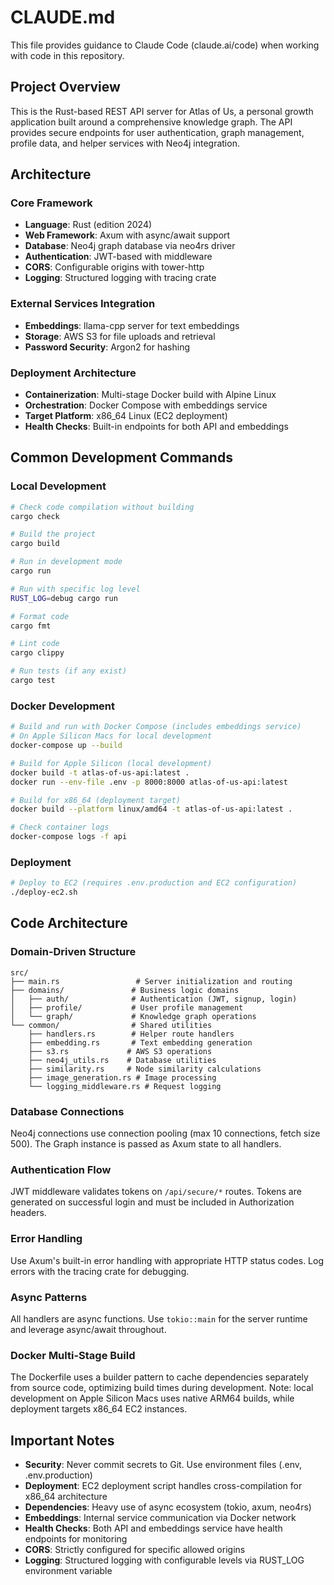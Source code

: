 # CLAUDE.md

This file provides guidance to Claude Code (claude.ai/code) when working with code in this repository.

## Project Overview

This is the Rust-based REST API server for Atlas of Us, a personal growth application built around a comprehensive knowledge graph. The API provides secure endpoints for user authentication, graph management, profile data, and helper services with Neo4j integration.

## Architecture

### Core Framework
- **Language**: Rust (edition 2024)
- **Web Framework**: Axum with async/await support
- **Database**: Neo4j graph database via neo4rs driver
- **Authentication**: JWT-based with middleware
- **CORS**: Configurable origins with tower-http
- **Logging**: Structured logging with tracing crate

### External Services Integration
- **Embeddings**: llama-cpp server for text embeddings
- **Storage**: AWS S3 for file uploads and retrieval
- **Password Security**: Argon2 for hashing

### Deployment Architecture
- **Containerization**: Multi-stage Docker build with Alpine Linux
- **Orchestration**: Docker Compose with embeddings service
- **Target Platform**: x86_64 Linux (EC2 deployment)
- **Health Checks**: Built-in endpoints for both API and embeddings

## Common Development Commands

### Local Development
```bash
# Check code compilation without building
cargo check

# Build the project
cargo build

# Run in development mode
cargo run

# Run with specific log level
RUST_LOG=debug cargo run

# Format code
cargo fmt

# Lint code
cargo clippy

# Run tests (if any exist)
cargo test
```

### Docker Development
```bash
# Build and run with Docker Compose (includes embeddings service)
# On Apple Silicon Macs for local development
docker-compose up --build

# Build for Apple Silicon (local development)
docker build -t atlas-of-us-api:latest .
docker run --env-file .env -p 8000:8000 atlas-of-us-api:latest

# Build for x86_64 (deployment target)
docker build --platform linux/amd64 -t atlas-of-us-api:latest .

# Check container logs
docker-compose logs -f api
```

### Deployment
```bash
# Deploy to EC2 (requires .env.production and EC2 configuration)
./deploy-ec2.sh
```

## Code Architecture

### Domain-Driven Structure
```
src/
├── main.rs                 # Server initialization and routing
├── domains/               # Business logic domains
│   ├── auth/              # Authentication (JWT, signup, login)
│   ├── profile/           # User profile management
│   └── graph/             # Knowledge graph operations
└── common/                # Shared utilities
    ├── handlers.rs        # Helper route handlers
    ├── embedding.rs       # Text embedding generation
    ├── s3.rs             # AWS S3 operations
    ├── neo4j_utils.rs    # Database utilities
    ├── similarity.rs     # Node similarity calculations
    ├── image_generation.rs # Image processing
    └── logging_middleware.rs # Request logging
```

### Database Connections
Neo4j connections use connection pooling (max 10 connections, fetch size 500). The Graph instance is passed as Axum state to all handlers.

### Authentication Flow
JWT middleware validates tokens on `/api/secure/*` routes. Tokens are generated on successful login and must be included in Authorization headers.

### Error Handling
Use Axum's built-in error handling with appropriate HTTP status codes. Log errors with the tracing crate for debugging.

### Async Patterns
All handlers are async functions. Use `tokio::main` for the server runtime and leverage async/await throughout.

### Docker Multi-Stage Build
The Dockerfile uses a builder pattern to cache dependencies separately from source code, optimizing build times during development. Note: local development on Apple Silicon Macs uses native ARM64 builds, while deployment targets x86_64 EC2 instances.

## Important Notes

- **Security**: Never commit secrets to Git. Use environment files (.env, .env.production)
- **Deployment**: EC2 deployment script handles cross-compilation for x86_64 architecture
- **Dependencies**: Heavy use of async ecosystem (tokio, axum, neo4rs)
- **Embeddings**: Internal service communication via Docker network
- **Health Checks**: Both API and embeddings service have health endpoints for monitoring
- **CORS**: Strictly configured for specific allowed origins
- **Logging**: Structured logging with configurable levels via RUST_LOG environment variable